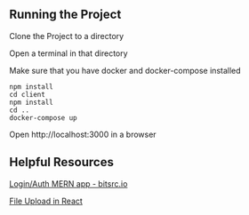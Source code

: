 
## Running the Project

Clone the Project to a directory

Open a terminal in that directory

Make sure that you have docker and docker-compose installed
```
npm install
cd client
npm install
cd ..
docker-compose up
```
Open http://localhost:3000 in a browser

## Helpful Resources

[Login/Auth MERN app - bitsrc.io](https://blog.bitsrc.io/build-a-login-auth-app-with-mern-stack-part-2-frontend-6eac4e38ee82)

[File Upload in React](https://programmingwithmosh.com/javascript/react-file-upload-proper-server-side-nodejs-easy/)
